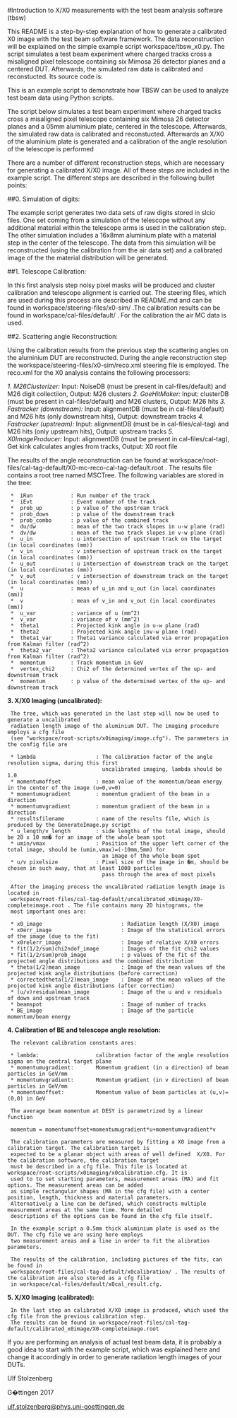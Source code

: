 
#Introduction to X/X0 measurements with the test beam analysis software (tbsw)

This README is a step-by-step explanation of how to generate a calibrated X0 image with the test beam software framework. The 
data reconstruction will be explained on the simple example script workspace/tbsw_x0.py. The script simulates a test beam 
experiment where charged tracks cross a misaligned pixel telescope containing six Mimosa 26 detector planes and a centered DUT.
Afterwards, the simulated raw data is calibrated and reconstucted. Its source code is:

This is an example script to demonstrate how TBSW can be used to analyze test beam 
data using Python scripts.

The script below simulates a test beam experiment where charged tracks cross a misaligned
pixel telescope containing six Mimosa 26 detector planes and a 05mm aluminium plate,
centered in the telescope. Afterwards, the simulated raw data is calibrated and
reconstucted. Afterwards an X/X0 of the aluminium plate is generated and a
calibration of the angle resolution of the telescope is performed



There are a number of different reconstruction steps, which are necessary for
generating a calibrated X/X0 image. All of these steps are included in the
example script. The different steps are described in the following bullet points:


##0. Simulation of digits:

   The example script generates two data sets of raw digits  stored in slcio files. One set coming 
   from a simulation of the telescope without any additional material within the telescope arms is used
   in the calibration step. The other simulation includes a 16x8mm aluminium plate with a material step in
   the center of the telescope. The data from this simulation will be reconstructed (using the calibration
   from the air data set) and a calibrated image of the the material distribution will be generated. 

##1. Telescope Calibration:

   In this first analysis step noisy pixel masks will be produced and cluster calibration and telescope alignment
   is carried out. The steering files, which are used during this process are described in README.md and can
   be found in workspace/steering-files/x0-sim/ .The calibration results can be found in 
   workspace/cal-files/default/ . For the calibration the air MC data is used.

##2. Scattering angle Reconstruction:

   Using the calibration results from the previous step the scattering angles on the aluminium DUT are
   reconstructed. During the angle reconstruction step the workspace/steering-files/x0-sim/reco.xml
   steering file is employed. The reco.xml for the X0 analysis contains the following processors:

   _1. M26Clusterizer:_			  Input: NoiseDB (must be present in cal-files/default) and M26 digit collectiion, Output: M26 clusters
   _2. GoeHitMaker:_			  Input: clusterDB (must be present in cal-files/default) and M26 clusters, Output: M26 hits 
   _3. Fastracker (downstream):_  Input: alignmentDB (must be in cal-files/default) and M26 hits (only downstream hits), Output: downstream tracks 
   _4. Fastracker (upstream):_    Input: alignmentDB (must be in cal-files/cal-tag) and M26 hits (only upstream hits), Output: upstream tracks
   _5. X0ImageProducer:_          Input: alignmentDB (must be present in cal-files/cal-tag), Get kink calculates angles from tracks, Output: X0 root file 

   The results of the angle reconstruction can be found at 
   workspace/root-files/cal-tag-default/X0-mc-reco-cal-tag-default.root . The results file contains a 
   root tree named MSCTree. The following variables are stored in the tree:

     *  iRun            : Run number of the track
     *  iEvt            : Event number of the track
     *  prob_up         : p value of the upstream track
     *  prob_down       : p value of the downstream track
     *  prob_combo      : p value of the combined track
     *  du/dw           : mean of the two track slopes in u-w plane (rad)
     *  dv/dw           : mean of the two track slopes in v-w plane (rad)
     *  u_in            : u intersection of upstream track on the target (in local coordinates (mm))
     *  v_in            : v intersection of upstream track on the target (in local coordinates (mm))
     *  u_out           : u intersection of downstream track on the target (in local coordinates (mm))
     *  v_out           : v intersection of downstream track on the target (in local coordinates (mm))
     *  u               : mean of u_in and u_out (in local coordinates (mm))
     *  v               : mean of v_in and v_out (in local coordinates (mm))
     *  u_var           : variance of u (mm^2)
     *  v_var           : variance of v (mm^2)
     *  theta1          : Projected kink angle in u-w plane (rad)
     *  theta2          : Projected kink angle inv-w plane (rad)
     *  theta1_var      : Theta1 variance calculated via error propagation from Kalman filter (rad^2)
     *  theta2_var      : Theta2 variance calculated via error propagation from Kalman filter (rad^2)
     *  momentum        : Track momentum in GeV
     *  vertex_chi2     : Chi2 of the determined vertex of the up- and downstream track
     *  momentum        : p value of the determined vertex of the up- and downstream track

__3. X/X0 Imaging (uncalibrated):__

     The tree, which was generated in the last step will now be used to generate a uncalibrated
     radiation length image of the aluminium DUT. The imaging procedure employs a cfg file 
     (see "workspace/root-scripts/x0imaging/image.cfg"). The parameters in the config file are

     * lambda			        : The calibration factor of the angle resolution sigma, during this first
                                  uncalibrated imaging, lambda should be 1.0
     * momentumoffset           : mean value of the momentum/beam energy in the center of the image (u=0,v=0)
     * momentumugradient        : momentum gradient of the beam in u direction
     * momentumvgradient        : momentum gradient of the beam in u direction
     * resultsfilename          : name of the results file, which is produced by the GenerateImage.py script
     * u_length/v_length        : side lengths of the total image, should be 20 x 10 mm� for an image of the whole beam spot 
     * umin/vmax                : Position of the upper left corner of the total image, should be (umin,vmax)=(-10mm,5mm) for 
                                  an image of the whole beam spot
     * u/v pixelsize            : Pixel size of the image in �m, should be chosen in such away, that at least 1000 particles 
                                  pass through the area of most pixels

     After the imaging process the uncalibrated radiation length image is located in 
     workspace/root-files/cal-tag-default/uncalibrated_x0image/X0-completeimage.root . The file contains many 2D histograms, the
     most important ones are:

     * x0_image                         : Radiation length (X/X0) image 
     * x0err_image                      : Image of the statistical errors of the image (due to the fit)
     * x0relerr_image                   : Image of relative X/X0 errors
     * fit(1/2/sum)chi2ndof_image       : Images of the fit chi2 values
     * fit(1/2/sum)prob_image          	: p values of the fit of the projected angle distributions and the combined distribution
     * theta(1/2)mean_image             : Image of the mean values of the projected kink angle distributions (before correction)
     * correctedtheta(1/2)mean_image    : Image of the mean values of the projected kink angle distributions (after correction)
     * (u/v)residualmean_image    		: Image of the u and v residuals of down and upstream track
     * beamspot                         : Image of number of tracks 
     * BE_image                         : Image of the particle momentum/beam energy

__4. Calibration of BE and telescope angle resolution:__

     The relevant calibration constants ares: 

     * lambda:                  calibration factor of the angle resolution sigma on the central target plane
     * momentumugradient:       Momentum gradient (in u direction) of beam particles in GeV/mm
     * momentumvgradient:       Momentum gradient (in v direction) of beam particles in GeV/mm
     * momentumoffset:          Momentum value of beam particles at (u,v)=(0,0) in GeV

     The average beam momentum at DESY is parametrized by a linear function 

     momentum = momentumoffset+momentumugradient*u+momentumvgradient*v

     The calibration parameters are measured by fitting a X0 image from a calibration target. The calibration target is
     expected to be a planar object with areas of well defined  X/X0. For the calibration software, the calibration target
     must be described in a cfg file. This file is located at workspace/root-scripts/x0imaging/x0calibration.cfg. It is 
     used to to set starting parameters, measurement areas (MA) and fit options. The measurement areas can be added
     as simple rectangular shapes (MA in the cfg file) with a center position, length, thickness and material parameters. 
     Alternatively a line can be defined, which constructs multiple measurement areas at the same time. More detailed 
     descriptions of the options can be found in the cfg file itself. 

     In the example script a 0.5mm thick aluminium plate is used as the DUT. The cfg file we are using here employs
     two measurement areas and a line in order to fit the alibration parameters.

     The results of the calibration, including pictures of the fits, can be found in 
     workspace/root-files/cal-tag-default/x0calibration/ . The results of the calibration are also stored as a cfg file
     in workspace/cal-files/default/x0cal_result.cfg.

__5. X/X0 Imaging (calibrated):__

     In the last step an calibrated X/X0 image is produced, which used the cfg file from the previous calibration step.
     The results can be found in workspace/root-files/cal-tag-default/calibrated_x0image/X0-completeimage.root


If you are performing an analysis of actual test beam data, it is probably a good idea to start with the example script,
which was explained here and change it accordingly in order to generate radiation length images of your DUTs.


Ulf Stolzenberg

G�ttingen 2017 

ulf.stolzenberg@phys.uni-goettingen.de 



 

















